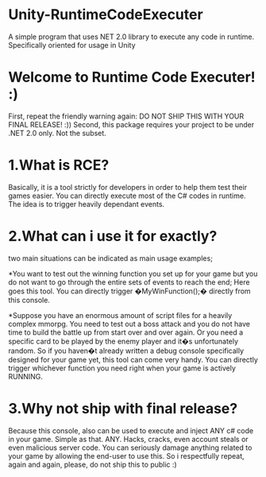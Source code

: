 # Unity-RuntimeCodeExecuter
A simple program that uses NET 2.0 library to execute any code in runtime. Specifically oriented for usage in Unity

# Welcome to Runtime Code Executer! :) 

First, repeat the friendly warning again: DO NOT SHIP THIS WITH YOUR FINAL RELEASE! :)) 
Second, this package requires your project to be under .NET 2.0 only. Not the subset.

# 1.What is RCE?
Basically, it is a tool strictly for developers in order to help them test their games easier. You can directly execute most of the C# codes in runtime. The idea is to trigger heavily dependant events.

# 2.What can i use it for exactly?
two main situations can be indicated as main usage examples;

*You want to test out the winning function you set up for your game but you do not want to go through the entire sets of events to reach the end; Here goes this tool. You can directly trigger �MyWinFunction();� directly from this console.

*Suppose you have an enormous amount of script files for a heavily complex mmorpg. You need to test out a boss attack and you do not have time to build the battle up from start over and over again. Or you need a specific card to be played by the enemy player and it�s unfortunately random. So if you haven�t already written a debug console specifically designed for your game yet, this tool can come very handy. You can directly trigger whichever function you need right when your game is actively RUNNING.

# 3.Why not ship with final release?
Because this console, also can be used to execute and inject ANY c# code in your game. Simple as that. ANY. Hacks, cracks, even account steals or even malicious server code. You can seriously damage anything related to your game by allowing the end-user to use this. So i respectfully repeat, again and again, please, do not ship this to public :)
